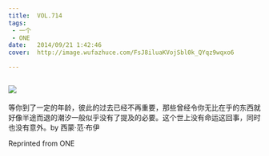 ```yaml
---
title:	VOL.714
tags:
 - 一个
 - ONE
date:	2014/09/21 1:42:46
cover:	http://image.wufazhuce.com/FsJ8iluaKVojSbl0k_QYqz9wqxo6

---
```

![](http://image.wufazhuce.com/FsJ8iluaKVojSbl0k_QYqz9wqxo6)
---

等你到了一定的年龄，彼此的过去已经不再重要，那些曾经令你无比在乎的东西就好像半途而退的潮汐一般似乎没有了提及的必要。这个世上没有命运这回事，同时也没有意外。by 西蒙·范·布伊
 
Reprinted from ONE
